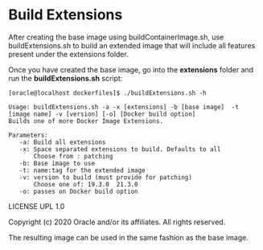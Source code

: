 # Build Extensions

After creating the base image using buildContainerImage.sh, use buildExtensions.sh to build an extended image that will include all features present under the extensions folder.

Once you have created the base image, go into the **extensions** folder and run the **buildExtensions.sh** script:

    [oracle@localhost dockerfiles]$ ./buildExtensions.sh -h

    Usage: buildExtensions.sh -a -x [extensions] -b [base image]  -t [image name] -v [version] [-o] [Docker build option]
    Builds one of more Docker Image Extensions.

    Parameters:
       -a: Build all extensions
       -x: Space separated extensions to build. Defaults to all
           Choose from : patching
       -b: Base image to use
       -t: name:tag for the extended image
       -v: version to build (must provide for patching)
           Choose one of: 19.3.0  21.3.0
       -o: passes on Docker build option

LICENSE UPL 1.0

Copyright (c) 2020 Oracle and/or its affiliates. All rights reserved.

The resulting image can be used in the same fashion as the base image.
